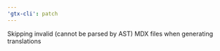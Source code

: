 ```yaml
---
'gtx-cli': patch
---
```


Skipping invalid (cannot be parsed by AST) MDX files when generating translations
